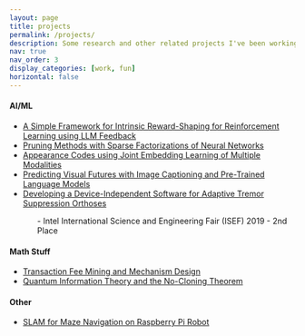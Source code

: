 ```yaml
---
layout: page
title: projects
permalink: /projects/
description: Some research and other related projects I've been working on. Everything here is either a personal project or a research project unrelated to my lab.
nav: true
nav_order: 3
display_categories: [work, fun]
horizontal: false
---
```


<!-- pages/projects.md -->
<link rel="stylesheet" href="https://cdnjs.cloudflare.com/ajax/libs/font-awesome/4.7.0/css/font-awesome.min.css">

<div class="projects">
<h4>AI/ML</h4>
<ul>
<li> 
        <a href="https://alexzhang13.github.io/assets/pdfs/Reward_Shaping_LLM.pdf">A Simple Framework for Intrinsic Reward-Shaping for Reinforcement Learning using LLM Feedback</a> <a href="https://github.com/alexzhang13/reward-shaping-rl"><i class="fa fa-github" style="font-size:18px"></i></a>
</li>
<li> 
        <a href="https://alexzhang13.github.io/assets/pdfs/Pruning_KMatrix_AZ.pdf">Pruning Methods with Sparse Factorizations of Neural Networks</a> <a href="https://github.com/alexzhang13/COS598D-Pruning"><i class="fa fa-github" style="font-size:18px"></i></a>
</li>
<li> 
        <a href="https://arxiv.org/abs/2311.11427">Appearance Codes using Joint Embedding Learning of Multiple Modalities</a> <a href="https://github.com/edogariu/alex-zhang"><i class="fa fa-github" style="font-size:18px"></i></a>
</li>
<li>
        <a href="https://alexzhang13.github.io/assets/pdfs/Futures.pdf"> 
        Predicting Visual Futures with Image Captioning and Pre-Trained Language Models </a>  <a href="https://github.com/alexzhang13/image-gail"><i class="fa fa-github" style="font-size:18px"></i></a>
</li>
<li>
        <a href="https://ieeexplore.ieee.org/abstract/document/9660564"> 
        Developing a Device-Independent Software for Adaptive Tremor Suppression Orthoses </a>  <a href="https://github.com/alexzhang13/TremorWear_Env"><i class="fa fa-github" style="font-size:18px"></i></a>
        <p style="margin-left:25px">
        - Intel International Science and Engineering Fair (ISEF) 2019 - 2nd Place
        </p>
</li>

</ul>
<h4>Math Stuff</h4>
<ul>
<li>
<a href="https://arxiv.org/abs/2302.06769">Transaction Fee Mining and Mechanism Design</a>
</li>

<li>
        <a href="https://alexzhang13.github.io/assets/pdfs/No_Clone_Theorem.pdf">Quantum Information Theory and the No-Cloning Theorem</a>
        </li>
 </ul>
</div>

<h4>Other</h4>
<ul>
        <li>
        <a href="https://alexzhang13.github.io/assets/pdfs/AlexBot.pdf"> 
        SLAM for Maze Navigation on Raspberry Pi Robot </a>  <a href="https://github.com/alexzhang13/rcj-code"><i class="fa fa-github" style="font-size:18px"></i></a>
</li>
</ul>